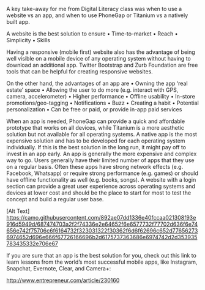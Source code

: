 A key take-away for me from Digital Literacy class was when to use a website vs an app, and when to use PhoneGap or Titanium vs a natively built app.

A website is the best solution to ensure
• Time-to-market
• Reach
• Simplicity
• Skills

Having a responsive (mobile first) website also has the advantage of being well visible on a mobile device of any operating system without having to download an additional app. Twitter Bootstrap and Zurb Foundation are free tools that can be helpful for creating responsive websites.

On the other hand, the advantages of an app are
• Owning the app ‘real estate’ space
• Allowing the user to do more (e.g. interact with GPS, camera, accelerometer)
• Higher performance
• Offline usability
• In-store promotions/geo-tagging
• Notifications
• Buzz
• Creating a habit
• Potential personalization
• Can be free or paid, or provide in-app paid services

When an app is needed, PhoneGap can provide a quick and affordable prototype that works on all devices, while Titanium is a more aesthetic solution but not available for all operating systems. A native app is the most expensive solution and has to be developed for each operating system individually. If this is the best solution in the long run, it might pay off to invest in an app early.
An app is generally the more expensive and complex way to go. Users generally have their limited number of apps that they use on a regular basis. Often these apps have strong network effects (e.g. Facebook, Whatsapp) or require strong performance (e.g. games) or should have offline functionality as well (e.g. books, songs). A website with a login section can provide a great user experience across operating systems and devices at lower cost and should be the place to start for most to test the concept and build a regular user base.

[Alt Text] https://camo.githubusercontent.com/892ae07dd1336e40fccaa021308f93e916d5949d/687474703a2f2f74336e2e64652f6e6577732f77702d636f6e74656e742f75706c6f6164732f323031322f30362f6d6f62696c652d776562736974652d696e666f67726166696b2d6175737363686e6974742d2d353935783435332e706e67

If you are sure that an app is the best solution for you, check out this link to learn lessons from the world’s most successful mobile apps, like Instagram, Snapchat, Evernote, Clear, and Camera+:

http://www.entrepreneur.com/article/230160
